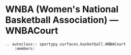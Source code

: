 # WNBA (Women's National Basketball Association) &mdash; WNBACourt

```{eval-rst}
.. autoclass:: sportypy.surfaces.basketball.WNBACourt
    :members:
```
